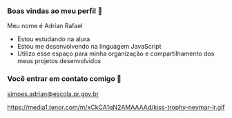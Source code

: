 ### Boas vindas ao meu perfil 🖤

Meu nome é Adrian Rafael

- Estou estudando na alura
- Estou me desenvolvendo na linguagem JavaScript
- Utilizo esse espaço para minha organização e compartilhamento dos meus projetos desenvolvidos

### Você entrar em contato comigo 📧

simoes.adrian@escola.pr.gov.br 


https://media1.tenor.com/m/xCkCA1qN2AMAAAAd/kiss-trophy-neymar-jr.gif
